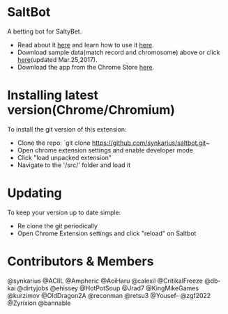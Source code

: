 # SaltBot
A betting bot for SaltyBet. 

* Read about it [here](http://explosionduck.com/wp/story-of-a-betting-bot/) and learn how to use it [here](http://explosionduck.com/wp/so-you-want-to-use-saltbot/). 
* Download sample data(match record and chromosome) above or click  [here](https://github.com/calexil/saltbot/blob/master/86k%20Records%20%2B%20Chromosome%20Mar%202017.zip)(updated Mar.25,2017). 
* Download the app from the Chrome Store [here](https://chrome.google.com/webstore/detail/saltbot/bholoegapebhflljekancpcnajigaiih).

# Installing latest version(Chrome/Chromium)

To install the git version of this extension:
* Clone the repo:
`git clone https://github.com/synkarius/saltbot.git~
* Open chrome extension settings and enable developer mode
* Click "load unpacked extension"
* Navigate to the '/src/' folder and load it

# Updating

To keep your version up to date simple:
* Re clone the git periodically
* Open Chrome Extension settings and click "reload" on Saltbot

# Contributors & Members



@synkarius 
@ACIIL 
@Ampheric 
@AoiHaru 
@calexil 
@CritikalFreeze 
@db-kai 
@dirtyjobs 
@ehissey 
@HotPotSoup 
@Jrad7 
@KingMikeGames 
@kurzimov 
@OldDragon2A 
@reconman 
@retsu3 
@Yousef- 
@zgf2022 
@Zyrixion 
@bannable 
